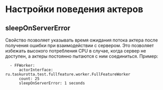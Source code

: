 # Настройки поведения актеров


## sleepOnServerError

Свойство позволяет указывать время ожидания потока актера после получения ошибки при взаимодействии с сервером. Это позволяет избежать высокого потребления CPU в случае, когда сервер не доступен, а актеры постоянно пытаются с ним соединиться. Пример:

      - FFWorker:
          actorInterface: ru.taskurotta.test.fullfeature.worker.FullFeatureWorker
          count: 25
          sleepOnServerError: 1 seconds